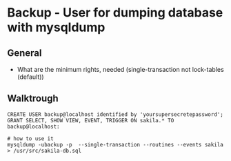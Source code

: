 # Backup - User for dumping database with mysqldump 

## General 

  * What are the minimum rights, needed (single-transaction not lock-tables (default))

## Walktrough 

```
CREATE USER backup@localhost identified by 'yoursupersecretepassword';
GRANT SELECT, SHOW VIEW, EVENT, TRIGGER ON sakila.* TO backup@localhost:
```

```
# how to use it
mysqldump -ubackup -p  --single-transaction --routines --events sakila > /usr/src/sakila-db.sql
```
